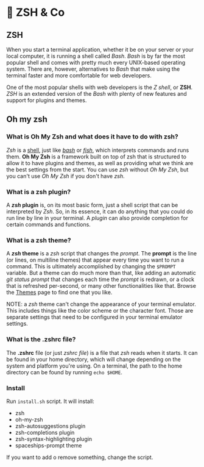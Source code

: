 # 🚀 ZSH & Co

## ZSH

When you start a terminal application, whether it be on your server or your local computer, it is running a shell called _Bash_. _Bash_ is by far the most popular shell and comes with pretty much every UNIX-based operating system. There are, however, alternatives to _Bash_ that make using the terminal faster and more comfortable for web developers.

One of the most popular shells with web developers is the _Z shell_, or **ZSH**.
_ZSH_ is an extended version of the _Bash_ with plenty of new features and support for plugins and themes.

## Oh my zsh

### What is Oh My Zsh and what does it have to do with zsh?

_Zsh_ is a [shell](https://en.wikipedia.org/wiki/Shell_(computing)), just like [_bash_](https://www.gnu.org/software/bash/) or [_fish_](https://fishshell.com/), which interprets commands and runs them.
**Oh My Zsh** is a framework built on top of zsh that is structured to allow it to have plugins and themes, as well as providing what we think are the best settings from the start. You can use _zsh_ without _Oh My Zsh_, but you can't use _Oh My Zsh_ if you don't have _zsh_.

### What is a zsh plugin?

A **_zsh_ plugin** is, on its most basic form, just a shell script that can be interpreted by _Zsh_. So, in its essence, it can do anything that you could do run line by line in your terminal. A _plugin_ can also provide completion for certain commands and functions.

### What is a zsh theme?

A **_zsh_ theme** is a _zsh_ script that changes the _prompt_.
The **prompt** is the line (or lines, on multiline themes) that appear every time you want to run a command. This is ultimately accomplished by changing the `$PROMPT` variable. But a theme can do much more than that, like adding an automatic _git status prompt_ that changes each time the _prompt_ is redrawn, or a clock that is refreshed per-second, or many other functionalities like that. Browse the [Themes](https://github.com/ohmyzsh/ohmyzsh/wiki/Themes) page to find one that you like.

NOTE: a _zsh_ theme can't change the appearance of your terminal emulator. This includes things like the color scheme or the character font. Those are separate settings that need to be configured in your terminal emulator settings.

### What is the .zshrc file?

The **.zshrc** file (or just _zshrc file_) is a file that _zsh_ reads when it starts. It can be found in your home directory, which will change depending on the system and platform you're using. On a terminal, the path to the home directory can be found by running `echo $HOME`.

### Install

Run `install.sh` script. It will install:

- zsh
- oh-my-zsh
- zsh-autosuggestions plugin
- zsh-completions plugin
- zsh-syntax-highlighting plugin
- spaceships-prompt theme

If you want to add o remove something, change the script.
